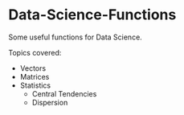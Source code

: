 # Data-Science-Functions
Some useful functions for Data Science.

Topics covered:
* Vectors
* Matrices
* Statistics
  * Central Tendencies
  * Dispersion


